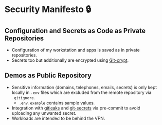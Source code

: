 # Security Manifesto 🔒

## Configuration and Secrets as Code as Private Repositories

- Configuration of my workstation and apps is saved as in private repositories.
- Secrets too but additionally are encrypted using [Git-crypt](https://github.com/AGWA/git-crypt).

## Demos as Public Repository

- Sensitive information (domains, telephones, emails, secrets) is only kept locally in `.env` files which are excluded from the remote repository via `.gitignore`.
  - `.env.example` contains sample values.
- Integration with [gitleaks](https://github.com/zricethezav/gitleaks#pre-commit) and [git-secrets](https://cloudbees.atlassian.net/wiki/spaces/ENG/pages/1271400222/Git+Secrets#1.-Global) via pre-commit to avoid uploading any unwanted secret.
- Workloads are intended to be behind the VPN.
